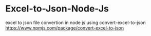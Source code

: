 # Excel-to-Json-Node-Js
excel to json file convertion in node js using  convert-excel-to-json
https://www.npmjs.com/package/convert-excel-to-json
